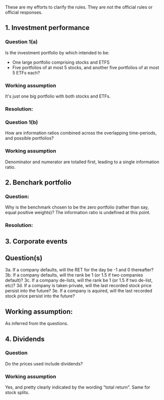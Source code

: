 These are my efforts to clarify the rules. They are not the official rules or official responses. 


## 1. Investment performance

### Question 1(a)

Is the investment portfolio by which intended to be:

 * One large portfolio comprising stocks and ETFS
 * Five portfolios of at most 5 stocks, and another five portfolios of at most 5 ETFs each? 

### Working assumption

It's just one big portfolio with both stocks and ETFs.  

### Resolution:


### Question 1(b)

How are information ratios combined across the overlapping time-periods, and possible portfolios? 

### Working assumption

Denominator and numerator are totalled first, leading to a single information ratio. 



## 2. Benchark portfolio

### Question:
Why is the benchmark chosen to be the zero portfolio (rather than say, equal positive weights)? The information ratio is undefined at this point. 

### Resolution: 


## 3. Corporate events

## Question(s)

 3a. If a company defaults, will the RET for the day be -1 and 0 thereafter? 
 3b. If a company defaults, will the rank be 1 (or 1.5 if two companies default)? 
 3c. If a company de-lists, will the rank be 1 (or 1.5 if two de-list, etc)? 
 3d. If a company is taken private, will the last recorded stock price persist into the future? 
 3e. If a company is aquired, will the last recorded stock price persist into the future? 
 
## Working assumption:

As inferred from the questions. 

## 4. Dividends

### Question

Do the prices used include dividends?

### Working assumption

Yes, and pretty clearly indicated by the wording "total return". Same for stock splits. 

